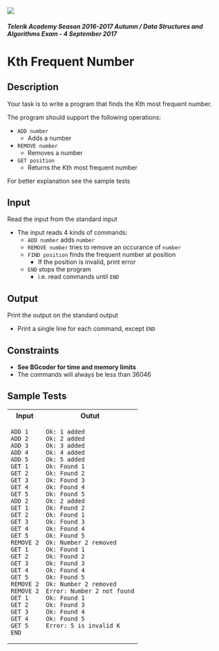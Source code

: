 <img src="https://raw.githubusercontent.com/TelerikAcademy/Common/master/logos/telerik-header-logo.png"/>

#### _Telerik Academy Season 2016-2017 Autumn / Data Structures and Algorithms Exam - 4 September 2017_
# K<super>th</super> Frequent Number


## Description

Your task is to write a program that finds the K<super>th</super> most frequent number.

The program should support the following operations:

-   `ADD number`
    -   Adds a number
-   `REMOVE number`
    -   Removes a number
-   `GET position`
    -   Returns the K<super>th</super> most frequent number

For better explanation see the sample tests

## Input

Read the input from the standard input

-   The input reads 4 kinds of commands:
    -   `ADD number` adds `number`
    -   `REMOVE number` tries to remove an occurance of `number`
    -   `FIND position` finds the frequent number at position
        -   If the position is invalid, print error
    -   `END` stops the program
        -   i.e. read commands until `END`

## Output

Print the output on the standard output

-   Print a single line for each command, except `END`

## Constraints
- **See BGcoder for time and memory limits**
- The commands will always be less than 36046

## Sample Tests


<table>
<tr>
<th>Input</th>
<th>Outut</th>
</tr>
<tr>
<td>
<pre><code>ADD 1
ADD 2
ADD 3
ADD 4
ADD 5
GET 1
GET 2
GET 3
GET 4
GET 5
ADD 2
GET 1
GET 2
GET 3
GET 4
GET 5
REMOVE 2
GET 1
GET 2
GET 3
GET 4
GET 5
REMOVE 2
REMOVE 2
GET 1
GET 2
GET 3
GET 4
GET 5
END</code></pre>
</td>
<td>
<pre><code>Ok: 1 added
Ok: 2 added
Ok: 3 added
Ok: 4 added
Ok: 5 added
Ok: Found 1
Ok: Found 2
Ok: Found 3
Ok: Found 4
Ok: Found 5
Ok: 2 added
Ok: Found 2
Ok: Found 1
Ok: Found 3
Ok: Found 4
Ok: Found 5
Ok: Number 2 removed
Ok: Found 1
Ok: Found 2
Ok: Found 3
Ok: Found 4
Ok: Found 5
Ok: Number 2 removed
Error: Number 2 not found
Ok: Found 1
Ok: Found 3
Ok: Found 4
Ok: Found 5
Error: 5 is invalid K
 </code></pre>
</td></tr>

</table>
























